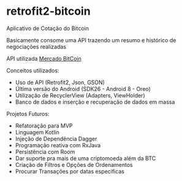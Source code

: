 # retrofit2-bitcoin
Aplicativo de Cotação do Bitcoin

Basicamente consome uma API trazendo um  resumo e histórico de negociações realizadas

API utilizada
[Mercado BitCoin](https://www.mercadobitcoin.com.br/api-doc/)

Conceitos utilizados:
* Uso de API (Retrofit2, Json, GSON)
* Última versão do Android (SDK26 - Android 8 - Oreo)
* Utilização de RecyclerView (Adapters, ViewHolder)
* Banco de dados e inserção e recuperação de dados em massa

Projetos Futuros:
* Refatoração para MVP
* Linguagem Kotlin
* Injeção de Dependência Dagger
* Programação reativa com RxJava
* Persistência com Room
* Dar suporte pra mais de uma criptomoeda além da BTC
* Criação de Filtros e Opções de Ordenamentos
* Procurar Transações por datas específicas

 


